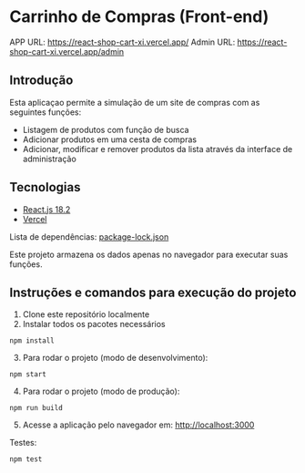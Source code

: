 # Carrinho de Compras (Front-end)

APP URL: https://react-shop-cart-xi.vercel.app/
Admin URL: https://react-shop-cart-xi.vercel.app/admin

## Introdução

Esta aplicaçao permite a simulação de um site de compras com as seguintes funções:

-   Listagem de produtos com função de busca
-   Adicionar produtos em uma cesta de compras
-   Adicionar, modificar e remover produtos da lista através da interface de administração

## Tecnologias

-   [React.js 18.2](https://reactjs.org/)
-   [Vercel](https://vercel.com)

Lista de dependências: [package-lock.json](https://github.com/brunofuentes/react-shop-cart/blob/master/package-lock.json)

Este projeto armazena os dados apenas no navegador para executar suas funções.

## Instruções e comandos para execução do projeto

1. Clone este repositório localmente
2. Instalar todos os pacotes necessários

```
npm install
```

3. Para rodar o projeto (modo de desenvolvimento):

```
npm start
```

4. Para rodar o projeto (modo de produção):

```
npm run build
```

5. Acesse a aplicação pelo navegador em: [http://localhost:3000](http://localhost:3000)

Testes:

```
npm test
```
